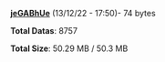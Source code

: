 [**jeGABhUe**](/data/jeGABhUe.txt) (13/12/22 - 17:50)- 74 bytes

**Total Datas**: 8757

**Total Size**: 50.29 MB / 50.3 MB